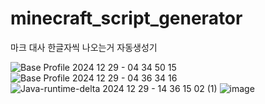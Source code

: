 # minecraft_script_generator
마크 대사 한글자씩 나오는거 자동생성기

![Base Profile 2024 12 29 - 04 34 50 15](https://github.com/user-attachments/assets/9e8026bd-2a6a-4ce7-9458-e35b7d791f5e)
![Base Profile 2024 12 29 - 04 36 34 16](https://github.com/user-attachments/assets/ee79ef20-8f1b-4aa8-9a04-99aa4ccb7aaf)
![Java-runtime-delta 2024 12 29 - 14 36 15 02 (1)](https://github.com/user-attachments/assets/bda02ff0-010c-4163-bce2-0eb3fb349eb3)
![image](https://github.com/user-attachments/assets/c8ce1e82-40d5-49cf-9598-0e2e58a6a727)

